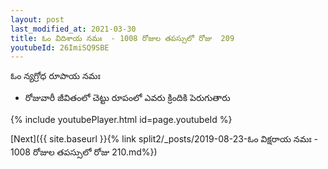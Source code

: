 ```yaml
---
layout: post
last_modified_at: 2021-03-30
title: ఓం విదిశాయ నమః  - 1008 రోజుల తపస్సులో రోజు  209
youtubeId: 26ImiSQ9SBE
---
```

 
 
 ఓం న్యగ్రోధ రూపాయ నమః  
 
 -  రోజువారీ జీవితంలో చెట్టు రూపంలో ఎవరు క్రిందికి పెరుగుతారు 
 
  
 
  
 
 
 
 
 
 


{% include youtubePlayer.html id=page.youtubeId %}
 
[Next]({{ site.baseurl }}{% link  split2/_posts/2019-08-23-ఓం విక్షరాయ నమః   - 1008 రోజుల తపస్సులో రోజు  210.md%})
 
